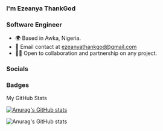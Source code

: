 ### I'm Ezeanya ThankGod
### **Software Engineer**
* 🌍 Based in Awka, Nigeria.
* 📧 Email contact at ezeanyathankgod@gmail.com
* 🤝🏻 Open to collaboration and partnership on any project.
### Socials
### Badges
My GitHub Stats


[![Anurag's GitHub stats](https://github-readme-stats.vercel.app/api?username=kingkampala)](https://github.com/anuraghazra/github-readme-stats)


![Anurag's GitHub stats](https://github-readme-stats.vercel.app/api?username=kingkampala&show=contribs,prs)
